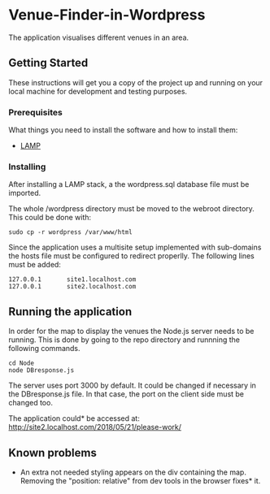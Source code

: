 # Venue-Finder-in-Wordpress
The application visualises different venues in an area.
## Getting Started
These instructions will get you a copy of the project up and running on your local machine for development and testing purposes.
### Prerequisites
What things you need to install the software and how to install them:
* [LAMP](http://lmgtfy.com/?q=How+to+install+LAMP)
### Installing
After installing a LAMP stack, a the wordpress.sql database file must be imported.

The whole /wordpress directory must be moved to the webroot directory. This could be done with:
```
sudo cp -r wordpress /var/www/html
```

Since the application uses a multisite setup implemented with sub-domains the hosts file must be configured to redirect properlly.
The following lines must be added:
```
127.0.0.1       site1.localhost.com
127.0.0.1       site2.localhost.com
```

## Running the application
In order for the map to display the venues the Node.js server needs to be running. This is done by going to the repo directory and runnning the following commands.
```
cd Node
node DBresponse.js
```
The server uses port 3000 by default. It could be changed if necessary in the DBresponse.js file. In that case, the port on the client side must be changed too.

The application could* be accessed at: http://site2.localhost.com/2018/05/21/please-work/

## Known problems

* An extra not needed styling appears on the div containing the map. Removing the "position: relative" from dev tools in the browser fixes* it.
